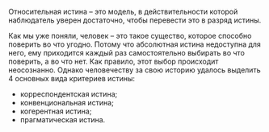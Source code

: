 Относительная истина – это модель, в действительности которой наблюдатель уверен достаточно, чтобы перевести это в разряд истины.

Как мы уже поняли, человек – это такое существо, которое способно поверить во что угодно. Потому что абсолютная истина недоступна для него, ему приходится каждый раз самостоятельно выбирать во что поверить, а во что нет. Как правило, этот выбор происходит неосознанно. Однако человечеству за свою историю удалось выделить 4 основных вида критериев истины:

* корреспондентская истина;
* конвенциональная истина;
* когерентная истина;
* прагматическая истина.

